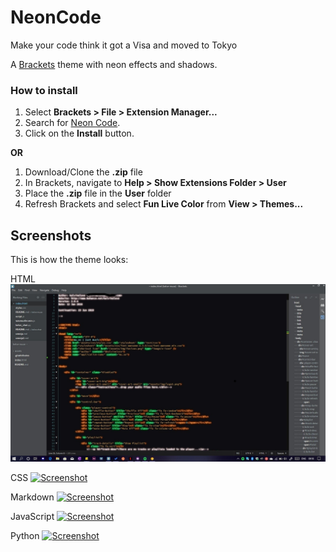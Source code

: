 # NeonCode

<!--[![Version](https://flat.badges.ml/kelvinelove.NeonCode/version.svg)](https://brackets-extension-badges.github.io#kelvinelove.NeonCode)-->

 Make your code think it got a Visa and moved to Tokyo

<!--[![](https://badgen.net/github/license/micromatch/micromatch)]-->

A [Brackets](https://github.com/adobe/brackets/) theme with neon effects and shadows.

### How to install
1. Select **Brackets > File > Extension Manager...**
2. Search for [Neon Code](https://github.com/kelvinelove/neoncode/).
3. Click on the **Install** button.

**OR**

1. Download/Clone the **.zip** file
2. In Brackets, navigate to **Help > Show Extensions Folder > User**
3. Place the **.zip** file in the **User** folder
4. Refresh Brackets and select **Fun Live Color** from **View > Themes...**


## Screenshots

This is how the theme looks:

HTML
[![Screenshot](https://github.com/kelvinelove/neoncode/blob/master/assets/ss1.jpg?raw=true "How HTML looks when the theme is applied")](#)


CSS
[![Screenshot](https://github.com/kelvinelove/neoncode/blob/master/assets/img/ss2.jpg "How CSS and LESS looks")](#)

Markdown
[![Screenshot](https://github.com/kelvinelove/neoncode/blob/master/assets/img/ss3.jpg "Markdown")](#)

JavaScript
[![Screenshot](https://github.com/kelvinelove/neoncode/blob/master/assets/img/ss4.jpg "How JS looks in the theme")](#)

Python
[![Screenshot](https://github.com/kelvinelove/neoncode/blob/master/assets/img/ss5.jpg "Python")](#)